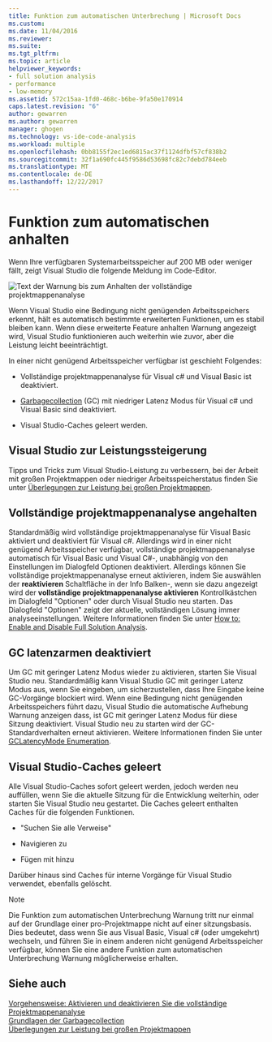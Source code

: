 ```yaml
---
title: Funktion zum automatischen Unterbrechung | Microsoft Docs
ms.custom: 
ms.date: 11/04/2016
ms.reviewer: 
ms.suite: 
ms.tgt_pltfrm: 
ms.topic: article
helpviewer_keywords:
- full solution analysis
- performance
- low-memory
ms.assetid: 572c15aa-1fd0-468c-b6be-9fa50e170914
caps.latest.revision: "6"
author: gewarren
ms.author: gewarren
manager: ghogen
ms.technology: vs-ide-code-analysis
ms.workload: multiple
ms.openlocfilehash: 0bb8155f2ec1ed6815ac37f1124dfbf57cf838b2
ms.sourcegitcommit: 32f1a690fc445f9586d53698fc82c7debd784eeb
ms.translationtype: MT
ms.contentlocale: de-DE
ms.lasthandoff: 12/22/2017
---
```

# <a name="automatic-feature-suspension"></a>Funktion zum automatischen anhalten
Wenn Ihre verfügbaren Systemarbeitsspeicher auf 200 MB oder weniger fällt, zeigt Visual Studio die folgende Meldung im Code-Editor.  
  
 ![Text der Warnung bis zum Anhalten der vollständige projektmappenanalyse](../code-quality/media/fsa_alert.png "FSA_Alert")  
  
 Wenn Visual Studio eine Bedingung nicht genügenden Arbeitsspeichers erkennt, hält es automatisch bestimmte erweiterten Funktionen, um es stabil bleiben kann. Wenn diese erweiterte Feature anhalten Warnung angezeigt wird, Visual Studio funktionieren auch weiterhin wie zuvor, aber die Leistung leicht beeinträchtigt.  
  
 In einer nicht genügend Arbeitsspeicher verfügbar ist geschieht Folgendes:  
  
-   Vollständige projektmappenanalyse für Visual c# und Visual Basic ist deaktiviert.  
  
-   [Garbagecollection](/dotnet/standard/garbage-collection/index) (GC) mit niedriger Latenz Modus für Visual c# und Visual Basic sind deaktiviert.  
  
-   Visual Studio-Caches geleert werden.  
  
## <a name="improve-visual-studio-performance"></a>Visual Studio zur Leistungssteigerung  
 Tipps und Tricks zum Visual Studio-Leistung zu verbessern, bei der Arbeit mit großen Projektmappen oder niedriger Arbeitsspeicherstatus finden Sie unter [Überlegungen zur Leistung bei großen Projektmappen](https://github.com/dotnet/roslyn/wiki/Performance-considerations-for-large-solutions).  
  
## <a name="full-solution-analysis-suspended"></a>Vollständige projektmappenanalyse angehalten  
 Standardmäßig wird vollständige projektmappenanalyse für Visual Basic aktiviert und deaktiviert für Visual c#. Allerdings wird in einer nicht genügend Arbeitsspeicher verfügbar, vollständige projektmappenanalyse automatisch für Visual Basic und Visual C#-, unabhängig von den Einstellungen im Dialogfeld Optionen deaktiviert. Allerdings können Sie vollständige projektmappenanalyse erneut aktivieren, indem Sie auswählen der **reaktivieren** Schaltfläche in der Info Balken-, wenn sie dazu angezeigt wird der **vollständige projektmappenanalyse aktivieren** Kontrollkästchen im Dialogfeld "Optionen" oder durch Visual Studio neu starten. Das Dialogfeld "Optionen" zeigt der aktuelle, vollständigen Lösung immer analyseeinstellungen. Weitere Informationen finden Sie unter [How to: Enable and Disable Full Solution Analysis](../code-quality/how-to-enable-and-disable-full-solution-analysis-for-managed-code.md).  
  
## <a name="gc-low-latency-disabled"></a>GC latenzarmen deaktiviert  
 Um GC mit geringer Latenz Modus wieder zu aktivieren, starten Sie Visual Studio neu.  Standardmäßig kann Visual Studio GC mit geringer Latenz Modus aus, wenn Sie eingeben, um sicherzustellen, dass Ihre Eingabe keine GC-Vorgänge blockiert wird. Wenn eine Bedingung nicht genügenden Arbeitsspeichers führt dazu, Visual Studio die automatische Aufhebung Warnung anzeigen dass, ist GC mit geringer Latenz Modus für diese Sitzung deaktiviert. Visual Studio neu zu starten wird der GC-Standardverhalten erneut aktivieren. Weitere Informationen finden Sie unter [GCLatencyMode Enumeration](http://msdn.microsoft.com/Library/057757a5-cd62-4d13-8a40-370eb7f47c87).  
  
## <a name="visual-studio-caches-flushed"></a>Visual Studio-Caches geleert  
 Alle Visual Studio-Caches sofort geleert werden, jedoch werden neu auffüllen, wenn Sie die aktuelle Sitzung für die Entwicklung weiterhin, oder starten Sie Visual Studio neu gestartet. Die Caches geleert enthalten Caches für die folgenden Funktionen.  
  
-   "Suchen Sie alle Verweise"  
  
-   Navigieren zu  
  
-   Fügen mit hinzu  
  
 Darüber hinaus sind Caches für interne Vorgänge für Visual Studio verwendet, ebenfalls gelöscht.  
  
> [!NOTE]
>  Die Funktion zum automatischen Unterbrechung Warnung tritt nur einmal auf der Grundlage einer pro-Projektmappe nicht auf einer sitzungsbasis. Dies bedeutet, dass wenn Sie aus Visual Basic, Visual c# (oder umgekehrt) wechseln, und führen Sie in einem anderen nicht genügend Arbeitsspeicher verfügbar, können Sie eine andere Funktion zum automatischen Unterbrechung Warnung möglicherweise erhalten.  
  
## <a name="see-also"></a>Siehe auch  
 [Vorgehensweise: Aktivieren und deaktivieren Sie die vollständige Projektmappenanalyse](../code-quality/how-to-enable-and-disable-full-solution-analysis-for-managed-code.md)   
 [Grundlagen der Garbagecollection](/dotnet/standard/garbage-collection/fundamentals)   
 [Überlegungen zur Leistung bei großen Projektmappen](https://github.com/dotnet/roslyn/wiki/Performance-considerations-for-large-solutions)
